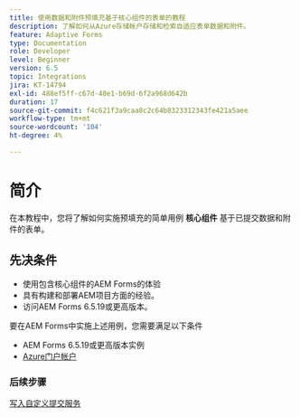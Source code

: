 ```yaml
---
title: 使用数据和附件预填充基于核心组件的表单的教程
description: 了解如何从Azure存储帐户存储和检索自适应表单数据和附件。
feature: Adaptive Forms
type: Documentation
role: Developer
level: Beginner
version: 6.5
topic: Integrations
jira: KT-14794
exl-id: 488ef5ff-c67d-40e1-b69d-6f2a968d642b
duration: 17
source-git-commit: f4c621f3a9caa8c2c64b8323312343fe421a5aee
workflow-type: tm+mt
source-wordcount: '104'
ht-degree: 4%

---
```


# 简介

在本教程中，您将了解如何实施预填充的简单用例 **核心组件** 基于已提交数据和附件的表单。

## 先决条件

* 使用包含核心组件的AEM Forms的体验
* 具有构建和部署AEM项目方面的经验。
* 访问AEM Forms 6.5.19或更高版本。

要在AEM Forms中实施上述用例，您需要满足以下条件

* AEM Forms 6.5.19或更高版本实例
* [Azure门户帐户](https://portal.azure.com/)


### 后续步骤

[写入自定义提交服务](./create-custom-submit.md)
